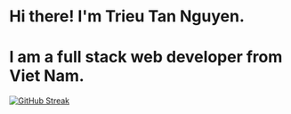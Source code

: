 ﻿# Hi there! I'm Trieu Tan Nguyen.
 # I am a full stack web developer from Viet Nam.


[![GitHub Streak](https://streak-stats.demolab.com/?user=cmi-nguyen)](https://git.io/streak-stats)
